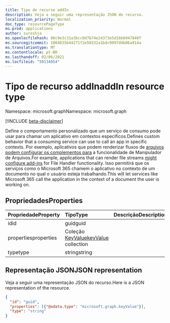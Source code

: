 ```yaml
---
title: Tipo de recurso addIn
description: Veja a seguir uma representação JSON do recurso.
localization_priority: Normal
doc_type: resourcePageType
ms.prod: applications
author: sureshja
ms.openlocfilehash: 80c9e3c31a3bcc0d7b74e24373e5d1bb6947840f
ms.sourcegitcommit: 1004835b44271f2e50332a1bdc9097d4b06a914a
ms.translationtype: MT
ms.contentlocale: pt-BR
ms.lasthandoff: 02/06/2021
ms.locfileid: "50134054"
---
```

# <a name="addin-resource-type"></a><span data-ttu-id="ff2d7-103">Tipo de recurso addIn</span><span class="sxs-lookup"><span data-stu-id="ff2d7-103">addIn resource type</span></span>

<span data-ttu-id="ff2d7-104">Namespace: microsoft.graph</span><span class="sxs-lookup"><span data-stu-id="ff2d7-104">Namespace: microsoft.graph</span></span>

[!INCLUDE [beta-disclaimer](../../includes/beta-disclaimer.md)]

<span data-ttu-id="ff2d7-105">Define o comportamento personalizado que um serviço de consumo pode usar para chamar um aplicativo em contextos específicos.</span><span class="sxs-lookup"><span data-stu-id="ff2d7-105">Defines custom behavior that a consuming service can use to call an app in specific contexts.</span></span> <span data-ttu-id="ff2d7-106">Por exemplo, aplicativos que podem renderizar fluxos de [arquivos podem configurar os complementos para](/onedrive/developer/file-handlers/?view=odsp-graph-online) a funcionalidade de Manipulador de Arquivos.</span><span class="sxs-lookup"><span data-stu-id="ff2d7-106">For example, applications that can render file streams [might configure add-ins](/onedrive/developer/file-handlers/?view=odsp-graph-online) for File Handler functionality.</span></span> <span data-ttu-id="ff2d7-107">Isso permitirá que os serviços como o Microsoft 365 chamem o aplicativo no contexto de um documento no qual o usuário esteja trabalhando.</span><span class="sxs-lookup"><span data-stu-id="ff2d7-107">This will let services like Microsoft 365 call the application in the context of a document the user is working on.</span></span>

## <a name="properties"></a><span data-ttu-id="ff2d7-108">Propriedades</span><span class="sxs-lookup"><span data-stu-id="ff2d7-108">Properties</span></span>
| <span data-ttu-id="ff2d7-109">Propriedade</span><span class="sxs-lookup"><span data-stu-id="ff2d7-109">Property</span></span>     | <span data-ttu-id="ff2d7-110">Tipo</span><span class="sxs-lookup"><span data-stu-id="ff2d7-110">Type</span></span>   |<span data-ttu-id="ff2d7-111">Descrição</span><span class="sxs-lookup"><span data-stu-id="ff2d7-111">Description</span></span>|
|:---------------|:--------|:----------|
|<span data-ttu-id="ff2d7-112">id</span><span class="sxs-lookup"><span data-stu-id="ff2d7-112">id</span></span>|<span data-ttu-id="ff2d7-113">guid</span><span class="sxs-lookup"><span data-stu-id="ff2d7-113">guid</span></span>||
|<span data-ttu-id="ff2d7-114">properties</span><span class="sxs-lookup"><span data-stu-id="ff2d7-114">properties</span></span>|<span data-ttu-id="ff2d7-115">Coleção [KeyValue](keyvalue.md)</span><span class="sxs-lookup"><span data-stu-id="ff2d7-115">[keyValue](keyvalue.md) collection</span></span>||
|<span data-ttu-id="ff2d7-116">type</span><span class="sxs-lookup"><span data-stu-id="ff2d7-116">type</span></span>|<span data-ttu-id="ff2d7-117">string</span><span class="sxs-lookup"><span data-stu-id="ff2d7-117">string</span></span>||

## <a name="json-representation"></a><span data-ttu-id="ff2d7-118">Representação JSON</span><span class="sxs-lookup"><span data-stu-id="ff2d7-118">JSON representation</span></span>

<span data-ttu-id="ff2d7-119">Veja a seguir uma representação JSON do recurso.</span><span class="sxs-lookup"><span data-stu-id="ff2d7-119">Here is a JSON representation of the resource.</span></span>

<!-- {
  "blockType": "resource",
  "optionalProperties": [

  ],
  "@odata.type": "microsoft.graph.addIn"
}-->

```json
{
  "id": "guid",
  "properties": [{"@odata.type": "microsoft.graph.keyValue"}],
  "type": "string"
}

```

<!-- uuid: 8fcb5dbc-d5aa-4681-8e31-b001d5168d79
2015-10-25 14:57:30 UTC -->
<!--
{
  "type": "#page.annotation",
  "description": "addIn resource",
  "keywords": "",
  "section": "documentation",
  "tocPath": "",
  "suppressions": []
}
-->
